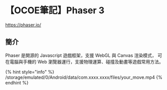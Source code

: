 # 【OCOE筆記】Phaser 3
https://phaser.io/
## 簡介
Phaser 是開源的 Javascript 遊戲框架，支援 WebGL 與 Canvas 渲染模式，
可在電腦與手機的 Web 瀏覽器運行，支援物理運算、碰撞及動畫等遊戲常用方法。

{% hint style="info" %}
/storage/emulated/0/Android/data/com.xxxx.xxxx/files/your\_move.mp4
{% endhint %}





